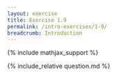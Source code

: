 ```yaml
---
layout: exercise
title: Exercise 1.9
permalink: /intro-exercises/1-9/
breadcrumb: Introduction
---
```


{% include mathjax_support %}

<div><i class="arrow-up" data-chapter="intro-exercises" data-exercise="ex_9" data-rating="0"></i></div>
{% include_relative question.md %}
